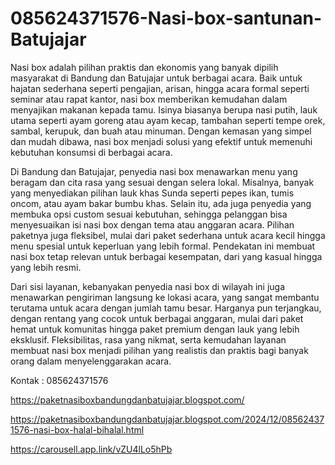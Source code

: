 # 085624371576-Nasi-box-santunan-Batujajar
Nasi box adalah pilihan praktis dan ekonomis yang banyak dipilih masyarakat di Bandung dan Batujajar untuk berbagai acara. Baik untuk hajatan sederhana seperti pengajian, arisan, hingga acara formal seperti seminar atau rapat kantor, nasi box memberikan kemudahan dalam menyajikan makanan kepada tamu. Isinya biasanya berupa nasi putih, lauk utama seperti ayam goreng atau ayam kecap, tambahan seperti tempe orek, sambal, kerupuk, dan buah atau minuman. Dengan kemasan yang simpel dan mudah dibawa, nasi box menjadi solusi yang efektif untuk memenuhi kebutuhan konsumsi di berbagai acara.  

Di Bandung dan Batujajar, penyedia nasi box menawarkan menu yang beragam dan cita rasa yang sesuai dengan selera lokal. Misalnya, banyak yang menyediakan pilihan lauk khas Sunda seperti pepes ikan, tumis oncom, atau ayam bakar bumbu khas. Selain itu, ada juga penyedia yang membuka opsi custom sesuai kebutuhan, sehingga pelanggan bisa menyesuaikan isi nasi box dengan tema atau anggaran acara. Pilihan paketnya juga fleksibel, mulai dari paket sederhana untuk acara kecil hingga menu spesial untuk keperluan yang lebih formal. Pendekatan ini membuat nasi box tetap relevan untuk berbagai kesempatan, dari yang kasual hingga yang lebih resmi.  

Dari sisi layanan, kebanyakan penyedia nasi box di wilayah ini juga menawarkan pengiriman langsung ke lokasi acara, yang sangat membantu terutama untuk acara dengan jumlah tamu besar. Harganya pun terjangkau, dengan rentang yang cocok untuk berbagai anggaran, mulai dari paket hemat untuk komunitas hingga paket premium dengan lauk yang lebih eksklusif. Fleksibilitas, rasa yang nikmat, serta kemudahan layanan membuat nasi box menjadi pilihan yang realistis dan praktis bagi banyak orang dalam menyelenggarakan acara.

Kontak :
085624371576

https://paketnasiboxbandungdanbatujajar.blogspot.com/

https://paketnasiboxbandungdanbatujajar.blogspot.com/2024/12/085624371576-nasi-box-halal-bihalal.html

https://carousell.app.link/vZU4lLo5hPb
